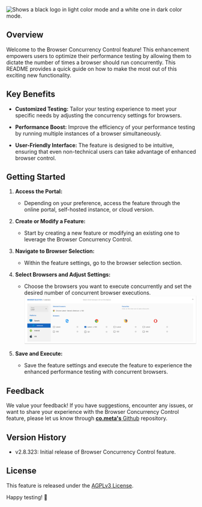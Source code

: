 <picture>
  <source media="(prefers-color-scheme: dark)" srcset="https://raw.githubusercontent.com/cometa-rocks/cometa_documentation/main/img/logos/COMETAROCKS_LogoEslog_Y_W.png">
  <source media="(prefers-color-scheme: light)" srcset="https://raw.githubusercontent.com/cometa-rocks/cometa_documentation/main/img/logos/COMETAROCKS_LogoEslog_Y_B.png">
  <img alt="Shows a black logo in light color mode and a white one in dark color mode." src="https://user-images.githubusercontent.com/25423296/163456779-a8556205-d0a5-45e2-ac17-42d089e3c3f8.png">
</picture>


## Overview

Welcome to the Browser Concurrency Control feature! This enhancement empowers users to optimize their performance testing by allowing them to dictate the number of times a browser should run concurrently. This README provides a quick guide on how to make the most out of this exciting new functionality.

## Key Benefits

- **Customized Testing:** Tailor your testing experience to meet your specific needs by adjusting the concurrency settings for browsers.
  
- **Performance Boost:** Improve the efficiency of your performance testing by running multiple instances of a browser simultaneously.

- **User-Friendly Interface:** The feature is designed to be intuitive, ensuring that even non-technical users can take advantage of enhanced browser control.

## Getting Started

1. **Access the Portal:**
   - Depending on your preference, access the feature through the online portal, self-hosted instance, or cloud version.

2. **Create or Modify a Feature:**
   - Start by creating a new feature or modifying an existing one to leverage the Browser Concurrency Control.

3. **Navigate to Browser Selection:**
   - Within the feature settings, go to the browser selection section.

4. **Select Browsers and Adjust Settings:**
   - Choose the browsers you want to execute concurrently and set the desired number of concurrent browser executions.
![Browser Concurrency Configuration](../../img/browser_concurrency.png)

5. **Save and Execute:**
   - Save the feature settings and execute the feature to experience the enhanced performance testing with concurrent browsers.

## Feedback

We value your feedback! If you have suggestions, encounter any issues, or want to share your experience with the Browser Concurrency Control feature, please let us know through [**co.meta's** Github](https://github.com/cometa-rocks/cometa/issues) repository.

## Version History

- v2.8.323: Initial release of Browser Concurrency Control feature.

## License

This feature is released under the [AGPLv3 License](https://github.com/cometa-rocks/cometa/blob/master/LICENSE).

Happy testing! 🚀
